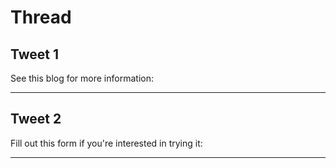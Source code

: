 # Thread

## Tweet 1

See this blog for more information:

---

## Tweet 2

Fill out this form if you're interested in trying it:

---

